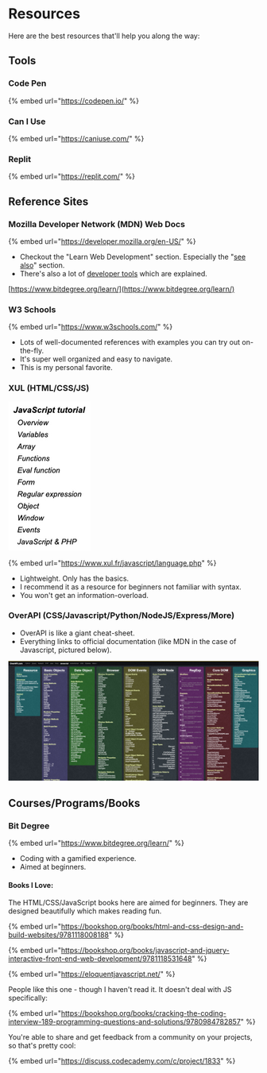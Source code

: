 # Resources

Here are the best resources that'll help you along the way:

## Tools

### Code Pen

{% embed url="https://codepen.io/" %}

### Can I Use

{% embed url="https://caniuse.com/" %}

### Replit

{% embed url="https://replit.com/" %}



## Reference Sites

### Mozilla Developer Network \(MDN\) Web Docs

{% embed url="https://developer.mozilla.org/en-US/" %}

* Checkout the "Learn Web Development" section. Especially the "[see also](https://developer.mozilla.org/en-US/docs/Learn#see_also)" section.
* There's also a lot of [developer tools](https://developer.mozilla.org/en-US/docs/Tools) which are explained. 

[https://www.bitdegree.org/learn/](https://www.bitdegree.org/learn/)

### W3 Schools

{% embed url="https://www.w3schools.com/" %}

* Lots of well-documented references with examples you can try out on-the-fly.
* It's super well organized and easy to navigate.
* This is my personal favorite.

### XUL \(HTML/CSS/JS\)



![XUL Table of contents for Javascript section](../../.gitbook/assets/image%20%28528%29.png)

{% embed url="https://www.xul.fr/javascript/language.php" %}

* Lightweight. Only has the basics.
* I recommend it as a resource for beginners not familiar with syntax.
* You won't get an information-overload.

### OverAPI \(CSS/Javascript/Python/NodeJS/Express/More\)

* OverAPI is like a giant cheat-sheet.
* Everything links to official documentation \(like MDN in the case of Javascript, pictured below\).

![OverAPI.com/javascript](../../.gitbook/assets/image%20%28529%29.png)

## Courses/Programs/Books

### Bit Degree

{% embed url="https://www.bitdegree.org/learn/" %}

* Coding with a gamified experience.
* Aimed at beginners.

#### Books I Love:

The HTML/CSS/JavaScript books here are aimed for beginners. They are designed beautifully which makes reading fun.

{% embed url="https://bookshop.org/books/html-and-css-design-and-build-websites/9781118008188" %}

{% embed url="https://bookshop.org/books/javascript-and-jquery-interactive-front-end-web-development/9781118531648" %}

{% embed url="https://eloquentjavascript.net/" %}

People like this one - though I haven't read it. It doesn't deal with JS specifically:

{% embed url="https://bookshop.org/books/cracking-the-coding-interview-189-programming-questions-and-solutions/9780984782857" %}

You're able to share and get feedback from a community on your projects, so that's pretty cool:

{% embed url="https://discuss.codecademy.com/c/project/1833" %}




